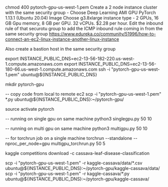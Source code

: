 chmod 400 pytorch-gpu-us-west-1.pem
Create a 2 node instance cluster with the same security group - Choose Deep Learning AMI GPU PyTorch 1.13.1 (Ubuntu 20.04) Image 
Choose g3.8xlarge instance type - 2 GPUs, 16 GB Gpu memory, 8 GB per GPU. 32 vCPUs. $2.28 per hour.
Edit the inbound rule of that securotu group to add the ICMP inbound rule coming in from the same security group
https://www.edureka.co/community/51996/how-to-connect-an-ec2-linux-instance-another-linux-instance

Also create a bastion host in the same security group

export INSTANCE_PUBLIC_DNS=ec2-13-56-182-220.us-west-1.compute.amazonaws.com
export INSTANCE_PUBLIC_DNS=ec2-13-56-180-66.us-west-1.compute.amazonaws.com
ssh -i "pytorch-gpu-us-west-1.pem" ubuntu@${INSTANCE_PUBLIC_DNS}

mkdir pytorch-gpu

-- copy code from local to remote ec2
scp -i "pytorch-gpu-us-west-1.pem" *.py ubuntu@${INSTANCE_PUBLIC_DNS}:~/pytorch-gpu/


source activate pytorch

-- running on single gpu on same machine
python3 singlegpu.py 50 10

-- running on multi gpu on same machine
python3 multigpu.py 50 10

-- for torchrun job on a single machine
torchrun --standalone --nproc_per_node=gpu multigpu_torchrun.py 50 5


kaggle competitions download -c cassava-leaf-disease-classification

scp -i "pytorch-gpu-us-west-1.pem" -r kaggle-cassava/data/*.csv ubuntu@${INSTANCE_PUBLIC_DNS}:~/pytorch-gpu/kaggle-cassava/data/
scp -i "pytorch-gpu-us-west-1.pem" -r kaggle-cassava/*.py ubuntu@${INSTANCE_PUBLIC_DNS}:~/pytorch-gpu/kaggle-cassava/